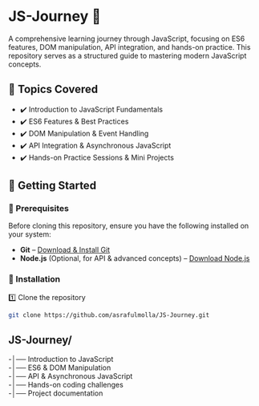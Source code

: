 # JS-Journey 🚀

A comprehensive learning journey through JavaScript, focusing on ES6 features, DOM manipulation, API integration, and hands-on practice. This repository serves as a structured guide to mastering modern JavaScript concepts.

## 📌 Topics Covered
- ✔️ Introduction to JavaScript Fundamentals
- ✔️ ES6 Features & Best Practices
- ✔️ DOM Manipulation & Event Handling
- ✔️ API Integration & Asynchronous JavaScript
- ✔️ Hands-on Practice Sessions & Mini Projects

## 🚀 Getting Started

### 🔹 Prerequisites
Before cloning this repository, ensure you have the following installed on your system:

- **Git** – [Download & Install Git](https://git-scm.com/)
- **Node.js** (Optional, for API & advanced concepts) – [Download Node.js](https://nodejs.org/)

### 🔹 Installation
1️⃣ Clone the repository

```bash
git clone https://github.com/asrafulmolla/JS-Journey.git

```
## JS-Journey/
-│──  Introduction to JavaScript  
-│──  ES6 & DOM Manipulation  
-│──  API & Asynchronous JavaScript  
-│──  Hands-on coding challenges  
-│──  Project documentation  
